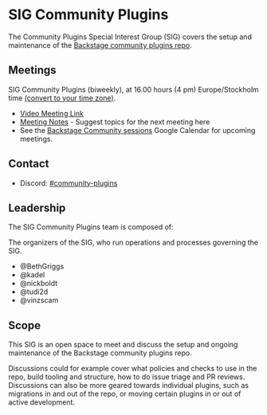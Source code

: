 # SIG Community Plugins

The Community Plugins Special Interest Group (SIG) covers the setup and maintenance of the [Backstage community plugins repo](https://github.com/backstage/community-plugins).

## Meetings

SIG Community Plugins (biweekly), at 16.00 hours (4 pm) Europe/Stockholm time [(convert to your time zone)](https://dateful.com/convert/stockholm-sweden?t=16).

- [Video Meeting Link](https://meet.google.com/iub-fcyi-yag)
- [Meeting Notes](https://docs.google.com/document/d/1lIHXi8fi3CDiUD8UhX7s1FWCKAiricQKnFR4OSHoaiY/edit) - Suggest topics for the next meeting here
- See the [Backstage Community sessions](https://calendar.google.com/calendar/u/0?cid=Y19xdXA5Z2JobjlzcXB1YW82dHJ0dGQ4bWs1c0Bncm91cC5jYWxlbmRhci5nb29nbGUuY29t) Google Calendar for upcoming meetings.

## Contact

- Discord: [#community-plugins](https://discord.com/channels/687207715902193673/1201559534754345110)

## Leadership

The SIG Community Plugins team is composed of:

The organizers of the SIG, who run operations and processes governing the SIG.

- @BethGriggs
- @kadel
- @nickboldt
- @tudi2d
- @vinzscam

## Scope

This SIG is an open space to meet and discuss the setup and ongoing maintenance of the Backstage community plugins repo.

Discussions could for example cover what policies and checks to use in the repo, build tooling and structure, how to do issue triage and PR reviews. Discussions can also be more geared towards individual plugins, such as migrations in and out of the repo, or moving certain plugins in or out of active development.
